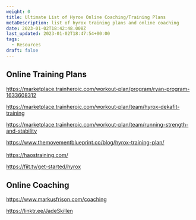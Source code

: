 ```yaml
---
weight: 0
title: Ultimate List of Hyrox Online Coaching/Training Plans
metaDescription: list of hyrox training plans and online coaching
date: 2023-01-02T18:42:48.008Z
last_updated: 2023-01-02T18:47:54+00:00
tags:
  - Resources
draft: false
---
```

## Online Training Plans



<https://marketplace.trainheroic.com/workout-plan/program/ryan-program-1633608312>

<https://marketplace.trainheroic.com/workout-plan/team/hyrox-dekafit-training>

<https://marketplace.trainheroic.com/workout-plan/team/running-strength-and-stability>

<https://www.themovementblueprint.co/blog/hyrox-training-plan/>\
\
<https://haostraining.com/>

<https://fiit.tv/get-started/hyrox>

## Online Coaching

<https://www.markusfrison.com/coaching>

<https://linktr.ee/JadeSkillen>
